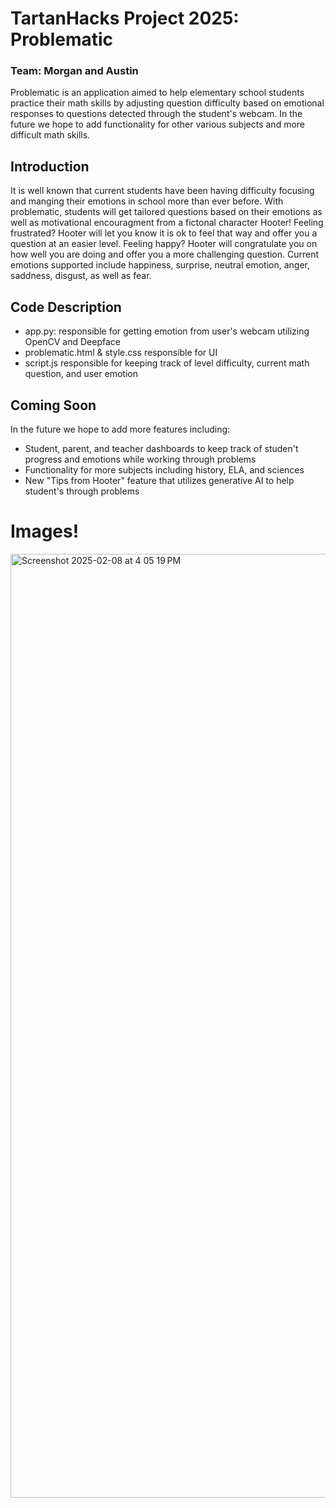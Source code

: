 # TartanHacks Project 2025: Problematic
### Team: Morgan and Austin
Problematic is an application aimed to help elementary school students practice their math skills by adjusting question difficulty based on emotional responses to questions detected through the student's webcam. In the future we hope to add functionality for other various subjects and more difficult math skills.

## Introduction

It is well known that current students have been having difficulty focusing and manging their emotions in school more than ever before. With problematic, students will get tailored questions based on their emotions as well as motivational encouragment from a fictonal character Hooter! Feeling frustrated? Hooter will let you know it is ok to feel that way and offer you a question at an easier level. Feeling happy? Hooter will congratulate you on how well you are doing and offer you a more challenging question. Current emotions supported include happiness, surprise, neutral emotion, anger, saddness, disgust, as well as fear.

## Code Description
* app.py: responsible for getting emotion from user's webcam utilizing OpenCV and Deepface
* problematic.html & style.css responsible for UI
* script.js responsible for keeping track of level difficulty, current math question, and user emotion

## Coming Soon
In the future we hope to add more features including:
* Student, parent, and teacher dashboards to keep track of studen't progress and emotions while working through problems
* Functionality for more subjects including history, ELA, and sciences
* New "Tips from Hooter" feature that utilizes generative AI to help student's through problems

# Images!
<img width="1510" alt="Screenshot 2025-02-08 at 4 05 19 PM" src="https://github.com/user-attachments/assets/8ac9a2e5-5c09-4193-ad0c-c330afed26ff" />

